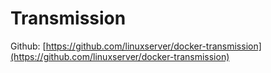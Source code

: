 # Transmission

Github: [https://github.com/linuxserver/docker-transmission](https://github.com/linuxserver/docker-transmission)

